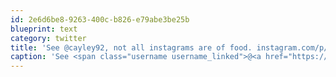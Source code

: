 ```yaml
---
id: 2e6d6be8-9263-400c-b826-e79abe3be25b
blueprint: text
category: twitter
title: 'See @cayley92, not all instagrams are of food. instagram.com/p/YlGVf1Eg9L/'
caption: 'See <span class="username username_linked">@<a href="https://twitter.com/cayley92" title="Cayley Ferguson">cayley92</a></span>, not all instagrams are of food. <a href="http://instagram.com/p/YlGVf1Eg9L/" title="http://instagram.com/p/YlGVf1Eg9L/" class="link link_untco">instagram.com/p/YlGVf1Eg9L/</a>'
---
```

